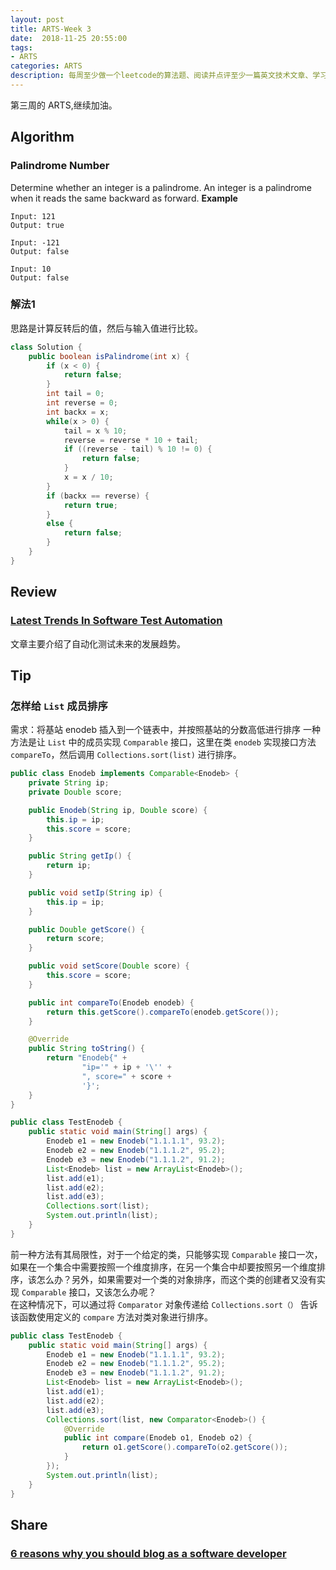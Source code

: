 ```yaml
---
layout: post
title: ARTS-Week 3
date:  2018-11-25 20:55:00
tags:
- ARTS
categories: ARTS
description: 每周至少做一个leetcode的算法题、阅读并点评至少一篇英文技术文章、学习至少一个技术技巧、分享一篇有观点和思考的文章。（也就是Algorithm、Review、Tip、Share简称ARTS），至少坚持一年。
---  
```

第三周的 ARTS,继续加油。  
## Algorithm
### Palindrome Number
Determine whether an integer is a palindrome. An integer is a palindrome when it reads the same backward as forward.
**Example**  
```
Input: 121
Output: true

Input: -121
Output: false

Input: 10
Output: false
```  
### 解法1
思路是计算反转后的值，然后与输入值进行比较。
```java
class Solution {
    public boolean isPalindrome(int x) {
        if (x < 0) {
            return false;
        }
        int tail = 0;
        int reverse = 0;
        int backx = x;
        while(x > 0) {
            tail = x % 10;
            reverse = reverse * 10 + tail;
            if ((reverse - tail) % 10 != 0) {
                return false;
            }
            x = x / 10;
        }
        if (backx == reverse) {
            return true;
        }
        else {
            return false;
        }         
    }
}
```

## Review
### [Latest Trends In Software Test Automation](https://medium.com/@priyesh_96398/latest-trends-in-software-test-automation-660af0166724, "Latest Trends In Software Test Automation")
文章主要介绍了自动化测试未来的发展趋势。

## Tip
### 怎样给 `List` 成员排序
需求：将基站 enodeb 插入到一个链表中，并按照基站的分数高低进行排序
一种方法是让 `List` 中的成员实现 `Comparable` 接口，这里在类 `enodeb` 实现接口方法 `compareTo`，然后调用 `Collections.sort(list)` 进行排序。
```java 
public class Enodeb implements Comparable<Enodeb> {
    private String ip;
    private Double score;

    public Enodeb(String ip, Double score) {
        this.ip = ip;
        this.score = score;
    }

    public String getIp() {
        return ip;
    }

    public void setIp(String ip) {
        this.ip = ip;
    }

    public Double getScore() {
        return score;
    }

    public void setScore(Double score) {
        this.score = score;
    }

    public int compareTo(Enodeb enodeb) {
        return this.getScore().compareTo(enodeb.getScore());
    }

    @Override
    public String toString() {
        return "Enodeb{" +
                "ip='" + ip + '\'' +
                ", score=" + score +
                '}';
    }
}   

public class TestEnodeb {
    public static void main(String[] args) {
        Enodeb e1 = new Enodeb("1.1.1.1", 93.2);
        Enodeb e2 = new Enodeb("1.1.1.2", 95.2);
        Enodeb e3 = new Enodeb("1.1.1.2", 91.2);
        List<Enodeb> list = new ArrayList<Enodeb>();
        list.add(e1);
        list.add(e2);
        list.add(e3);
        Collections.sort(list);
        System.out.println(list);
    }
}
```
前一种方法有其局限性，对于一个给定的类，只能够实现 `Comparable` 接口一次，如果在一个集合中需要按照一个维度排序，在另一个集合中却要按照另一个维度排序，该怎么办？另外，如果需要对一个类的对象排序，而这个类的创建者又没有实现 `Comparable` 接口，又该怎么办呢？   
在这种情况下，可以通过将 `Comparator` 对象传递给 `Collections.sort（）` 告诉该函数使用定义的 `compare` 方法对类对象进行排序。      
```java  
public class TestEnodeb {
    public static void main(String[] args) {
        Enodeb e1 = new Enodeb("1.1.1.1", 93.2);
        Enodeb e2 = new Enodeb("1.1.1.2", 95.2);
        Enodeb e3 = new Enodeb("1.1.1.2", 91.2);
        List<Enodeb> list = new ArrayList<Enodeb>();
        list.add(e1);
        list.add(e2);
        list.add(e3);
        Collections.sort(list, new Comparator<Enodeb>() {
            @Override
            public int compare(Enodeb o1, Enodeb o2) {
                return o1.getScore().compareTo(o2.getScore());
            }
        });
        System.out.println(list);
    }
} 
```
## Share
### [6 reasons why you should blog as a software developer](https://phpocean.com/blog/article/6-reasons-why-you-should-blog-as-a-software-developer/95 "6 reasons why you should blog as a software developer")
